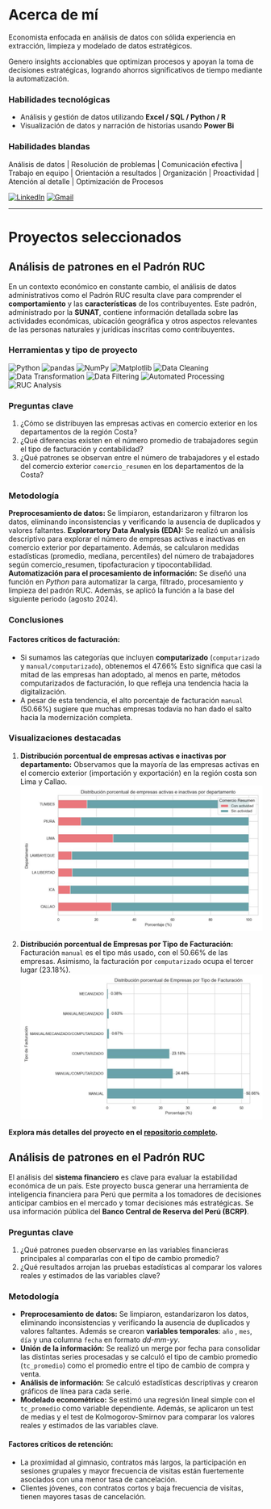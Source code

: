 # Acerca de mí

Economista enfocada en análisis de datos con sólida experiencia en extracción, limpieza y modelado de datos estratégicos. 

Genero insights accionables que optimizan procesos y apoyan la toma de decisiones estratégicas, logrando ahorros significativos de tiempo mediante la automatización.

### Habilidades tecnológicas
- Análisis y gestión de datos utilizando **Excel / SQL / Python / R**
- Visualización de datos y narración de historias usando **Power Bi**

### Habilidades blandas
Análisis de datos | Resolución de problemas | Comunicación efectiva | Trabajo en equipo | Orientación a resultados | Organización | Proactividad | Atención al detalle | Optimización de Procesos

<!-- PARA HACER QUE EL LINK ABRA EN OTRA PESTAÑA
<a href="https://www.linkedin.com/in/marielalegoma/" target="_blank">
  <img src="https://img.shields.io/badge/linkedin-%230077B5.svg?style=for-the-badge&logo=linkedin&logoColor=white" alt="LinkedIn">
</a>-->
[![LinkedIn](https://img.shields.io/badge/linkedin-%23295F98.svg?style=for-the-badge&logo=linkedin&logoColor=white)](https://www.linkedin.com/in/leydi-conzuelo-chipana-cangana)
[![Gmail](https://img.shields.io/badge/Gmail-D14836?style=for-the-badge&logo=gmail&logoColor=white)](mailto:chipana.l@pucp.edu.pe)


* * *

# Proyectos seleccionados

## Análisis de patrones en el Padrón RUC
En un contexto económico en constante cambio, el análisis de datos administrativos como el Padrón RUC resulta clave para comprender el **comportamiento** y las **características** de los contribuyentes. Este padrón, administrado por la **SUNAT**, contiene información detallada sobre las actividades económicas, ubicación geográfica y otros aspectos relevantes de las personas naturales y jurídicas inscritas como contribuyentes. 

### Herramientas y tipo de proyecto

![Python](https://img.shields.io/badge/Python-357ebd?style=for-the-badge&logo=python&logoColor=white) ![pandas](https://img.shields.io/badge/pandas-%23357ebd.svg?style=for-the-badge&logo=pandas&logoColor=white)  ![NumPy](https://img.shields.io/badge/NumPy-%23357ebd.svg?style=for-the-badge&logo=numpy&logoColor=white)  ![Matplotlib](https://img.shields.io/badge/Matplotlib-357ebd?style=for-the-badge)  ![Data Cleaning](https://img.shields.io/badge/Limpieza_de_datos-295F98?style=for-the-badge)  ![Data Transformation](https://img.shields.io/badge/Transformación_de_datos-295F98?style=for-the-badge)  ![Data Filtering](https://img.shields.io/badge/Filtrado_por_región-295F98?style=for-the-badge)  ![Automated Processing](https://img.shields.io/badge/Automatización_de_procesos-295F98?style=for-the-badge)  ![RUC Analysis](https://img.shields.io/badge/Análisis_del_Padrón_RUC-295F98?style=for-the-badge)  


### Preguntas clave
1. ¿Cómo se distribuyen las empresas activas en comercio exterior en los departamentos de la región Costa?
2. ¿Qué diferencias existen en el número promedio de trabajadores según el tipo de facturación y contabilidad?
3. ¿Qué patrones se observan entre el número de trabajadores y el estado del comercio exterior `comercio_resumen` en los departamentos de la Costa?

### Metodología
**Preprocesamiento de datos:** Se limpiaron, estandarizaron y filtraron los datos, eliminando inconsistencias y verificando la ausencia de duplicados y valores faltantes. 
**Explorartory Data Analysis (EDA):** Se realizó un análisis descriptivo para explorar el número de empresas activas e inactivas en comercio exterior por departamento. Además, se calcularon medidas estadísticas (promedio, mediana, percentiles) del número de trabajadores según comercio_resumen, tipofacturacion y tipocontabilidad.
**Automatización para el procesamiento de información:** Se diseñó una función en *Python* para automatizar la carga, filtrado, procesamiento y limpieza del padrón RUC. Además, se aplicó la función a la base del siguiente periodo (agosto 2024).

### Conclusiones 

#### Factores críticos de facturación:
- Si sumamos las categorías que incluyen **computarizado** (`computarizado` y `manual/computarizado`), obtenemos el 47.66% Esto significa que casi la mitad de las empresas han adoptado, al menos en parte, métodos computarizados de facturación, lo que refleja una tendencia hacia la digitalización.
- A pesar de esta tendencia, el alto porcentaje de facturación `manual` (50.66%) sugiere que muchas empresas todavía no han dado el salto hacia la modernización completa.

### Visualizaciones destacadas
1. **Distribución porcentual de empresas activas e inactivas por departamento:** Observamos que la mayoría de las empresas activas en el comercio exterior (importación y exportación) en la región costa son Lima y Callao.
![distribucion_porcentual_empresas_activas](/assets/img/distribucion_porcentual_empresas_activas.jpg)

2. **Distribución porcentual de Empresas por Tipo de Facturación:** Facturación `manual` es el tipo más usado, con el 50.66% de las empresas. Asimismo, la facturación por `computarizado` ocupa el tercer lugar (23.18%).
![distribucion_porcentual_tipo_facturacion](/assets/img/distribucion_porcentual_tipo_facturacion.jpg)

**Explora más detalles del proyecto en el [repositorio completo](https://github.com/MaleGoma/customer-retention-analysis).**

## Análisis de patrones en el Padrón RUC
El análisis del **sistema financiero** es clave para evaluar la estabilidad económica de un país. Este proyecto busca generar una herramienta de inteligencia financiera para Perú que permita a los tomadores de decisiones anticipar cambios en el mercado y tomar decisiones más estratégicas. Se usa información pública del **Banco Central de Reserva del Perú (BCRP)**.

### Preguntas clave
1. ¿Qué patrones pueden observarse en las variables financieras principales al compararlas con el tipo de cambio promedio?
2. ¿Qué resultados arrojan las pruebas estadísticas al comparar los valores reales y estimados de las variables clave?

### Metodología
- **Preprocesamiento de datos:** Se limpiaron, estandarizaron los datos, eliminando inconsistencias y verificando la ausencia de duplicados y valores faltantes. Además se crearon **variables temporales**: `año` , `mes`, `día` y una columna `fecha` en formato *dd-mm-yy*.
- **Unión de la información:** Se realizó un merge por fecha para consolidar las distintas series procesadas y se calculó el tipo de cambio promedio (`tc_promedio`) como el promedio entre el tipo de cambio de compra y venta.
- **Análisis de información:** Se calculó estadísticas descriptivas y crearon gráficos de línea para cada serie.
- **Modelado econométrico:** Se estimó una regresión lineal simple con el `tc_promedio` como variable dependiente. Además, se aplicaron un test de medias y el test de Kolmogorov-Smirnov para comparar los valores reales y estimados de las variables clave.

#### Factores críticos de retención:
- La proximidad al gimnasio, contratos más largos, la participación en sesiones grupales y mayor frecuencia de visitas están fuertemente asociados con una menor tasa de cancelación.
- Clientes jóvenes, con contratos cortos y baja frecuencia de visitas, tienen mayores tasas de cancelación.


